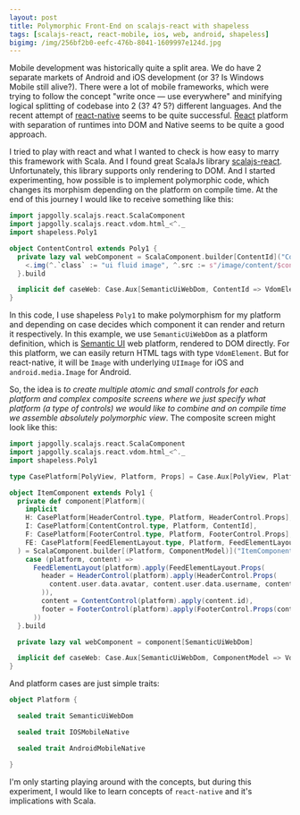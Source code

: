```yaml
---
layout: post
title: Polymorphic Front-End on scalajs-react with shapeless
tags: [scalajs-react, react-mobile, ios, web, android, shapeless]
bigimg: /img/256bf2b0-eefc-476b-8041-1609997e124d.jpg
---
```

Mobile development was historically quite a split area. We do have 2 separate markets of Android and iOS development (or 3? Is Windows Mobile still alive?). There were a lot of mobile frameworks, which were trying to follow the concept "write once — use everywhere" and minifying logical splitting of codebase into 2 (3? 4? 5?) different languages. And the recent attempt of [react-native](https://facebook.github.io/react-native/) seems to be quite successful. [React](https://reactjs.org/) platform with separation of runtimes into DOM and Native seems to be quite a good approach.

I tried to play with react and what I wanted to check is how easy to marry this framework with Scala. And I found great ScalaJs library [scalajs-react](https://gitter.im/japgolly/scalajs-react). Unfortunately, this library supports only rendering to DOM. And I started experimenting, how possible is to implement polymorphic code, which changes its morphism depending on the platform on compile time. At the end of this journey I would like to receive something like this:

```scala
import japgolly.scalajs.react.ScalaComponent
import japgolly.scalajs.react.vdom.html_<^._
import shapeless.Poly1

object ContentControl extends Poly1 {
  private lazy val webComponent = ScalaComponent.builder[ContentId]("Content").render_P { contentId =>
    <.img(^.`class` := "ui fluid image", ^.src := s"/image/content/$contentId.jpg")
  }.build

  implicit def caseWeb: Case.Aux[SemanticUiWebDom, ContentId => VdomElement] = at[SemanticUiWebDom](_ => content => webComponent(content))
}
```

In this code, I use shapeless `Poly1` to make polymorphism for my platform and depending on case decides which component it can render and return it respectively. In this example, we use `SemanticUiWebDom` as a platform definition, which is [Semantic UI](https://semantic-ui.com/) web platform, rendered to DOM directly. For this platform, we can easily return HTML tags with type `VdomElement`. But for react-native, it will be `Image` with underlying `UIImage` for iOS and `android.media.Image` for Android.   

So, the idea is _to create multiple atomic and small controls for each platform and complex composite screens where we just specify what platform (a type of controls) we would like to combine and on compile time we assemble absolutely polymorphic view_. The composite screen might look like this:

```scala
import japgolly.scalajs.react.ScalaComponent
import japgolly.scalajs.react.vdom.html_<^._
import shapeless.Poly1

type CasePlatform[PolyView, Platform, Props] = Case.Aux[PolyView, Platform :: HNil, Props => VdomElement]

object ItemComponent extends Poly1 {
  private def component[Platform](
    implicit
    H: CasePlatform[HeaderControl.type, Platform, HeaderControl.Props],
    I: CasePlatform[ContentControl.type, Platform, ContentId],
    F: CasePlatform[FooterControl.type, Platform, FooterControl.Props],
    FE: CasePlatform[FeedElementLayout.type, Platform, FeedElementLayout.Props]
  ) = ScalaComponent.builder[(Platform, ComponentModel)]("ItemComponent").render_P {
    case (platform, content) =>
      FeedElementLayout(platform).apply(FeedElementLayout.Props(
        header = HeaderControl(platform).apply(HeaderControl.Props(
          content.user.data.avatar, content.user.data.username, content.createdAt
        )),
        content = ContentControl(platform).apply(content.id),
        footer = FooterControl(platform).apply(FooterControl.Props(content.likes))
      ))
  }.build

  private lazy val webComponent = component[SemanticUiWebDom]

  implicit def caseWeb: Case.Aux[SemanticUiWebDom, ComponentModel => VdomElement] = at[SemanticUiWebDom](web => props => webComponent((web, props)))
}
```

And platform cases are just simple traits:

```scala
object Platform {

  sealed trait SemanticUiWebDom

  sealed trait IOSMobileNative

  sealed trait AndroidMobileNative

}
```

I'm only starting playing around with the concepts, but during this experiment, I would like to learn concepts of `react-native` and it's implications with Scala.
